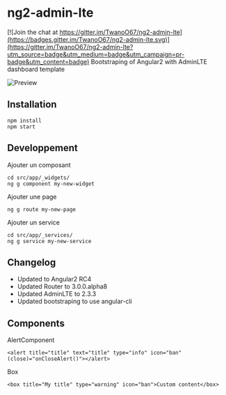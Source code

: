 # ng2-admin-lte

[![Join the chat at https://gitter.im/TwanoO67/ng2-admin-lte](https://badges.gitter.im/TwanoO67/ng2-admin-lte.svg)](https://gitter.im/TwanoO67/ng2-admin-lte?utm_source=badge&utm_medium=badge&utm_campaign=pr-badge&utm_content=badge)
Bootstraping of Angular2 with AdminLTE dashboard template

![Preview](https://almsaeedstudio.com/img/AdminLTE2.1.png)

## Installation

```
npm install
npm start
```

## Developpement

Ajouter un composant

```
cd src/app/_widgets/
ng g component my-new-widget
```


Ajouter une page

```
ng g route my-new-page
```

Ajouter un service

```
cd src/app/_services/
ng g service my-new-service
```



## Changelog

- Updated to Angular2 RC4
- Updated Router to 3.0.0.alpha8
- Updated AdminLTE to 2.3.3
- Updated bootstraping to use angular-cli

## Components

AlertComponent

```
<alert title="title" text="title" type="info" icon="ban" (close)="onCloseAlert()"></alert>
```
Box

```
<box title="My title" type="warning" icon="ban">Custom content</box>
```
